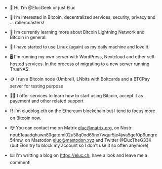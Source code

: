 - 👾 Hi, I’m @ElucGeek or just Eluc
- 👀 I’m interested in Bitcoin, decentralized services, security, privacy and ... rollercoasters!
- 🌱 I’m currently learning more about Bitcoin Lightning Network and Bitcoin in general.
- 🐧 I have started to use Linux (again) as my daily machine and love it.
- 🖥 I'm running my own server with WordPress, Nextcloud and other self-hosted services. In the process of migrating to a new server running TrueNAS.
- 🪙 I run a Bitcoin node (Umbrel), LNbits with Boltcards and a BTCPay server for testing purpose
- 💁🏻 I offer services to learn how to start using Bitcoin, accept it as payement and other related support
- ⛓ I'm elucblog.eth on the Ethereum blockchain but I tend to focus more on Bitcoin now.
- 📪 You can contact me on Matrix eluc@matrix.org, on Nostr npub1eaadqhuwn80gatdml02u58q0nd65nx7wqur5je4jwa5gef0p6unqrx54mw, on Mastodon eluc@mastodon.xyz and Twitter @ElucTheG33K (but Elon try to block my account so I don't use it so often anymore)

- ⌨️ I'm writting a blog on https://eluc.ch, have a look and leave me a comment!

<!---
ElucGeek/ElucGeek is a ✨ special ✨ repository because its `README.md` (this file) appears on your GitHub profile.
You can click the Preview link to take a look at your changes.
--->
